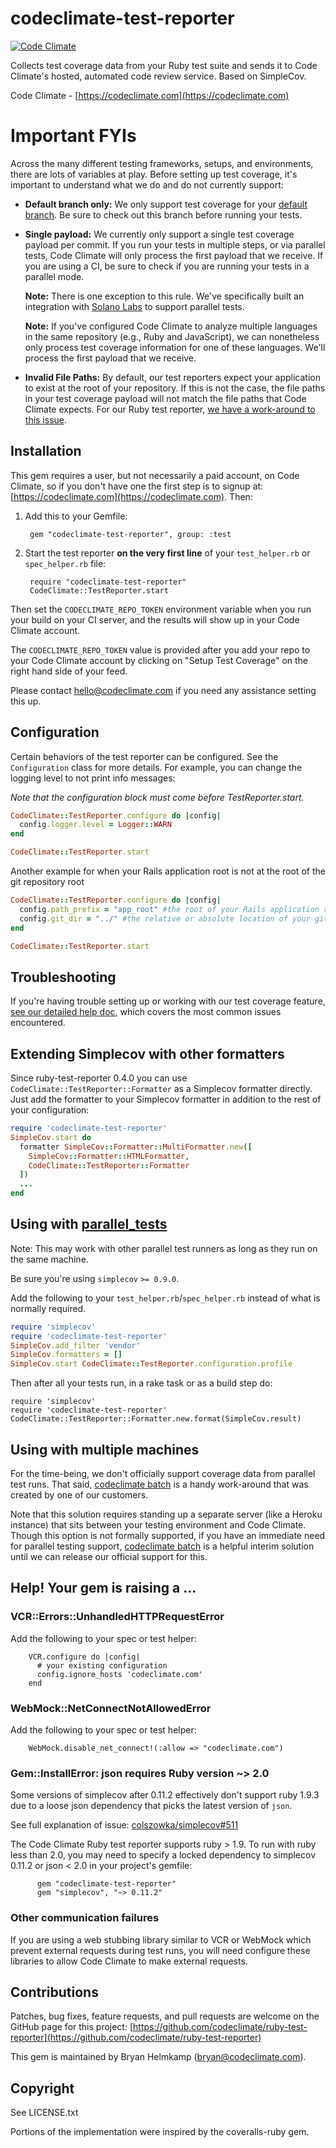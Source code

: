 # codeclimate-test-reporter

[![Code Climate](https://codeclimate.com/github/codeclimate/ruby-test-reporter/badges/gpa.svg)](https://codeclimate.com/github/codeclimate/ruby-test-reporter)

Collects test coverage data from your Ruby test suite and sends it to Code
Climate's hosted, automated code review service. Based on SimpleCov.

Code Climate - [https://codeclimate.com](https://codeclimate.com)

# Important FYIs

Across the many different testing frameworks, setups, and environments, there are lots of variables at play. Before setting up test coverage, it's important to understand what we do and do not currently support:

* **Default branch only:** We only support test coverage for your [default branch](http://docs.codeclimate.com/article/151-glossary-default-branch). Be sure to check out this branch before running your tests.
* **Single payload:** We currently only support a single test coverage payload per commit. If you run your tests in multiple steps, or via parallel tests, Code Climate will only process the first payload that we receive. If you are using a CI, be sure to check if you are running your tests in a parallel mode.

  **Note:** There is one exception to this rule. We've specifically built an integration with [Solano Labs](https://www.solanolabs.com/) to support parallel tests.

  **Note:** If you've configured Code Climate to analyze multiple languages in the same repository (e.g., Ruby and JavaScript), we can nonetheless only process test coverage information for one of these languages. We'll process the first payload that we receive.
* **Invalid File Paths:** By default, our test reporters expect your application to exist at the root of your repository. If this is not the case, the file paths in your test coverage payload will not match the file paths that Code Climate expects. For our Ruby test reporter, [we have a work-around to this issue](http://docs.codeclimate.com/article/220-help-im-having-trouble-with-test-coverage#ruby_sub_folder).

## Installation

This gem requires a user, but not necessarily a paid account, on Code Climate, so if you don't have one the
first step is to signup at: [https://codeclimate.com](https://codeclimate.com). Then:

1. Add this to your Gemfile:

        gem "codeclimate-test-reporter", group: :test

1. Start the test reporter **on the very first line** of your `test_helper.rb` or
  `spec_helper.rb` file:

        require "codeclimate-test-reporter"
        CodeClimate::TestReporter.start

Then set the `CODECLIMATE_REPO_TOKEN` environment variable when you run your build
on your CI server, and the results will show up in your Code Climate account.

The `CODECLIMATE_REPO_TOKEN` value is provided after you add your repo to your
Code Climate account by clicking on "Setup Test Coverage" on the right hand side of your feed.

Please contact hello@codeclimate.com if you need any assistance setting this up.

## Configuration

Certain behaviors of the test reporter can be configured. See the `Configuration`
class for more details. For example, you can change the logging level to not
print info messages:

*Note that the configuration block must come before TestReporter.start.*

```ruby
CodeClimate::TestReporter.configure do |config|
  config.logger.level = Logger::WARN
end

CodeClimate::TestReporter.start
```

Another example for when your Rails application root is not at the root of the git repository root

```ruby
CodeClimate::TestReporter.configure do |config|
  config.path_prefix = "app_root" #the root of your Rails application relative to the repository root
  config.git_dir = "../" #the relative or absolute location of your git root compared to where your tests are run
end

CodeClimate::TestReporter.start
```

## Troubleshooting

If you're having trouble setting up or working with our test coverage feature, [see our detailed help doc](http://docs.codeclimate.com/article/220-help-im-having-trouble-with-test-coverage), which covers the most common issues encountered.

## Extending Simplecov with other formatters

Since ruby-test-reporter 0.4.0 you can use `CodeClimate::TestReporter::Formatter` as a Simplecov formatter directly. Just add the formatter to your Simplecov formatter in addition to the rest of your configuration:

```ruby
require 'codeclimate-test-reporter'
SimpleCov.start do
  formatter SimpleCov::Formatter::MultiFormatter.new([
    SimpleCov::Formatter::HTMLFormatter,
    CodeClimate::TestReporter::Formatter
  ])
  ...
end
```

## Using with [parallel_tests](https://github.com/grosser/parallel_tests)

Note: This may work with other parallel test runners as long as they run on the same machine.

Be sure you're using `simplecov` `>= 0.9.0`.

Add the following to your `test_helper.rb`/`spec_helper.rb` instead of what is normally required.

```ruby
require 'simplecov'
require 'codeclimate-test-reporter'
SimpleCov.add_filter 'vendor'
SimpleCov.formatters = []
SimpleCov.start CodeClimate::TestReporter.configuration.profile
```

Then after all your tests run, in a rake task or as a build step do:

```
require 'simplecov'
require 'codeclimate-test-reporter'
CodeClimate::TestReporter::Formatter.new.format(SimpleCov.result)
```

## Using with multiple machines

For the time-being, we don't officially support coverage data from parallel test runs. That said, [codeclimate batch](https://github.com/grosser/codeclimate_batch) is a handy work-around that was created by one of our customers.

Note that this solution requires standing up a separate server (like a Heroku instance) that sits between your testing environment and Code Climate. Though this option is not formally supported, if you have an immediate need for parallel testing support, [codeclimate batch](https://github.com/grosser/codeclimate_batch) is a helpful interim solution until we can release our official support for this.

## Help! Your gem is raising a ...

### VCR::Errors::UnhandledHTTPRequestError

Add the following to your spec or test helper:

        VCR.configure do |config|
          # your existing configuration
          config.ignore_hosts 'codeclimate.com'
        end

### WebMock::NetConnectNotAllowedError

Add the following to your spec or test helper:

        WebMock.disable_net_connect!(:allow => "codeclimate.com")

### Gem::InstallError: json requires Ruby version ~> 2.0

Some versions of simplecov after 0.11.2 effectively don't support ruby 1.9.3
due to a loose json dependency that picks the latest version of `json`.

See full explanation of issue: [colszowka/simplecov#511](https://github.com/colszowka/simplecov/issues/511)

The Code Climate Ruby test reporter supports ruby > 1.9. To run with ruby less
than 2.0, you may need to specify a locked dependency to simplecov 0.11.2 or
json < 2.0 in your project's gemfile:

          gem "codeclimate-test-reporter"
          gem "simplecov", "~> 0.11.2"

### Other communication failures

If you are using a web stubbing library similar to VCR or WebMock which prevent external requests during test runs, you will need configure these libraries to allow Code Climate to make external requests.

## Contributions

Patches, bug fixes, feature requests, and pull requests are welcome on the
GitHub page for this project: [https://github.com/codeclimate/ruby-test-reporter](https://github.com/codeclimate/ruby-test-reporter)

This gem is maintained by Bryan Helmkamp (bryan@codeclimate.com).

## Copyright

See LICENSE.txt

Portions of the implementation were inspired by the coveralls-ruby gem.
